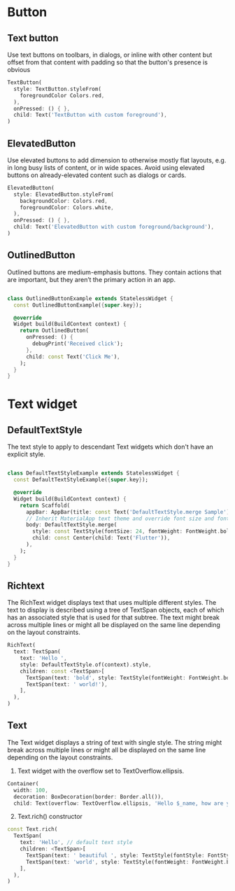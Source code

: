 # Button
## Text button
Use text buttons on toolbars, in dialogs, or inline with other content but offset from that content with padding so that the button's presence is obvious

```dart
TextButton(
  style: TextButton.styleFrom(
    foregroundColor Colors.red,
  ),
  onPressed: () { },
  child: Text('TextButton with custom foreground'),
)
```

## ElevatedButton
Use elevated buttons to add dimension to otherwise mostly flat layouts, e.g. in long busy lists of content, or in wide spaces. Avoid using elevated buttons on already-elevated content such as dialogs or cards.

```dart
ElevatedButton(
  style: ElevatedButton.styleFrom(
    backgroundColor: Colors.red,
    foregroundColor: Colors.white,
  ),
  onPressed: () { },
  child: Text('ElevatedButton with custom foreground/background'),
)
```

## OutlinedButton 
Outlined buttons are medium-emphasis buttons. They contain actions that are important, but they aren’t the primary action in an app.

```dart

class OutlinedButtonExample extends StatelessWidget {
  const OutlinedButtonExample({super.key});

  @override
  Widget build(BuildContext context) {
    return OutlinedButton(
      onPressed: () {
        debugPrint('Received click');
      },
      child: const Text('Click Me'),
    );
  }
}
```

# Text widget
## DefaultTextStyle
The text style to apply to descendant Text widgets which don't have an explicit style.

```dart

class DefaultTextStyleExample extends StatelessWidget {
  const DefaultTextStyleExample({super.key});

  @override
  Widget build(BuildContext context) {
    return Scaffold(
      appBar: AppBar(title: const Text('DefaultTextStyle.merge Sample')),
      // Inherit MaterialApp text theme and override font size and font weight.
      body: DefaultTextStyle.merge(
        style: const TextStyle(fontSize: 24, fontWeight: FontWeight.bold),
        child: const Center(child: Text('Flutter')),
      ),
    );
  }
}

```
## Richtext
The RichText widget displays text that uses multiple different styles. The text to display is described using a tree of TextSpan objects, each of which has an associated style that is used for that subtree. The text might break across multiple lines or might all be displayed on the same line depending on the layout constraints.

```dart
RichText(
  text: TextSpan(
    text: 'Hello ',
    style: DefaultTextStyle.of(context).style,
    children: const <TextSpan>[
      TextSpan(text: 'bold', style: TextStyle(fontWeight: FontWeight.bold)),
      TextSpan(text: ' world!'),
    ],
  ),
)
```
## Text
The Text widget displays a string of text with single style. The string might break across multiple lines or might all be displayed on the same line depending on the layout constraints.
1.  Text widget with the overflow set to TextOverflow.ellipsis.
```dart
Container(
  width: 100,
  decoration: BoxDecoration(border: Border.all()),
  child: Text(overflow: TextOverflow.ellipsis, 'Hello $_name, how are you?'))
```
2. Text.rich() constructor
```dart
const Text.rich(
  TextSpan(
    text: 'Hello', // default text style
    children: <TextSpan>[
      TextSpan(text: ' beautiful ', style: TextStyle(fontStyle: FontStyle.italic)),
      TextSpan(text: 'world', style: TextStyle(fontWeight: FontWeight.bold)),
    ],
  ),
)
```

